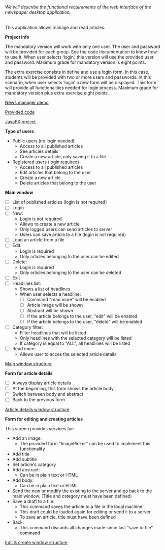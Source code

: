 ###### We will describe the functional requirements of the web interface of the newspaper desktop application.

This application allows manage and read articles.

**Project info**

The mandatory version will work with only one user. The user and password will be provided for each group. See the code documentation to know how to use it. When user selects ‘login’, this version will use the provided user and password. Maximum grade for mandatory version is eight points.

The extra exercise consists in define and use a login form. In this case, students will be provided with two or more users and passwords. In this scenario, when user selects ‘login’ a new form will be displayed. This form will provide all functionalities needed for login process. Maximum grade for mandatory version plus extra exercise eight points.

[News manager demo](https://web.microsoftstream.com/video/41cf1813-3f3a-47a1-9f56-b63c0696a6c7)

[Provided code](https://web.microsoftstream.com/video/7b42b2a5-fbcd-41b5-b9b0-1f61b9db73ef)

[JavaFX project](https://web.microsoftstream.com/video/bcb95dca-56d9-4ee4-8165-8a3288d89087)

**Type of users**
- Public users (no login needed)
    - Access to all published articles
    - See articles details
    - Create a new article, only saving it to a file
- Registered users (login required)
    - Access to all published articles
    - Edit articles that belong to the user
    - Create a new article
    - Delete articles that belong to the user
  
  
**Main window**
- [ ] List of published articles (login is not required)
- [ ] Login
- [ ] New:
    - Login is not required
    - Allows to create a new article
    - Only logged users can send articles to server
    - Users can save article to a file (login is not required)
- [ ] Load an article from a file
- [ ] Edit:
    - Login is required
    - Only articles belonging to the user can be edited
- [ ] Delete:
    - Login is required
    - Only articles belonging to the user can be deleted
- [ ] Exit
- [ ] Headlines list:
    - Shows a list of headlines
    - When user selects a headline:
        - [ ] Command "read more" will be enabled
        - [ ] Article image will be shown
        - [ ] Abstract will be shown
        - [ ] If the article belongs to the user, "edit" will be enabled
        - [ ] If the article belongs to the user, "delete" will be enabled
- [ ] Category filter:
    - Filter headlines that will be listed 
    - Only headlines with the selected category will be listed
    - If category is equal to "ALL", all headlines will be listed
- [ ] Read more:
    - Allows user to acces the selected article details
    
[Main window structure](resources/images/git/main-window.PNG)

**Form for article details**
- [ ] Always display article details
- [ ] At the beginning, this form shows the article body
- [ ] Switch between body and abstract
- [ ] Back to the previous form

[Article details window structure](resources/images/git/article-details.PNG)

**Form for editing and creating articles**

This screen provides services for:
- Add an image:
    - The provided form "ImagePicker" can be used to implement this functionality
- Add title
- Add subtitle
- Set article's category
- Add abstract:
    - Can be in plain text or HTML
- Add body:
    - Can be in plain text or HTML
- Send the new or modify the existing to the server and go back to the main window. (Title and category must have been defined)
- Save a draft to a file:
    - This command saves the article to a file in the local machine
    - This draft could be loaded again for editing or send it to a server
    - To save an article, title must have been defined
- Back:
    - This command discards all changes made since last "save to file" command
    
[Edit & create window structure](resources/images/git/edit-and-create-news.PNG)
